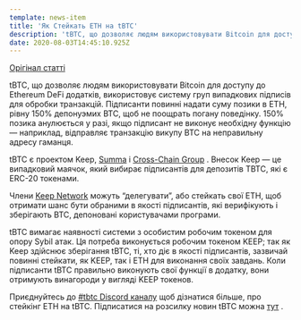 ```yaml
---
template: news-item
title: 'Як Стейкать ETH на tBTC'
description: 'tBTC, що дозволяє людям використовувати Bitcoin для доступу до Ethereum DeFi додатків, використовує систему груп випадкових підписів для…'
date: 2020-08-03T14:45:10.925Z
---
```

<!---
#  translator: velikiy#2034

#  url: https://medium.com/@nikitavelikiy80/%D1%8F%D0%BA-%D1%81%D1%82%D0%B5%D0%B9%D0%BA%D0%B0%D1%82%D1%8C-eth-%D0%BD%D0%B0-tbtc-4e90c70a254f?sk=24050d3bc08231a9f337facab6bc0d4f

#  submission url: https://discordapp.com/channels/590951101600235531/701767679102550016/747862321489248387

----------

translated title: How to Steak ETH on tBTC
match with: How to Stake ETH on tBTC
confidence (0-1): 0.9166666666666666

-->
[Орігінал статті](https://tbtc.network/news/2020-08-03-how-to-stake-eth-on-tbtc/)

tBTC, що дозволяє людям використовувати Bitcoin для доступу до Ethereum DeFi додатків, використовує систему груп випадкових підписів для обробки транзакцій. Підписанти повинні надати суму позики в ETH, рівну 150% депонуэмих BTC, щоб не поощрать погану поведінку. 150% позика анулюється у разі, якщо підписант не виконує необхідну функцію — наприклад, відправляє транзакцію викупу BTC на неправильну адресу гаманця.

tBTC є проектом Keep, [Summa](http://summa.one/) і [Cross-Chain Group](https://crosschain.group/) . Внесок Keep — це випадковий маячок, який вибирає підписантів для депозитів TBTC, які є ERC-20 токенами.

Члени [Keep Network](http://keep.network/) можуть “делегувати”, або стейкать свої ETH, щоб отримати шанс бути обраними в якості підписантів, які верифікують і зберігають BTC, депоновані користувачами програми.

tBTC вимагає наявності системи з особистим робочим токеном для опору Sybil атак. Ця потреба виконується робочим токеном KEEP; так як Keep здійснює зберігання tBTC, ті, хто діє в якості підписантів, зазвичай повинні стейкати, як KEEP, так і ETH для виконання своїх завдань. Коли підписанти tBTC правильно виконують свої функції в додатку, вони отримують винагороди у вигляді KEEP токенов.

Приєднуйтесь до [#tbtc Discord каналу](https://discord.gg/wYezN7v) щоб дізнатися більше, про стейкінг ETH на tBTC. Підписатися на розсилку новин tBTC можна [тут](https://tbtc.network/#mailing-list) .
